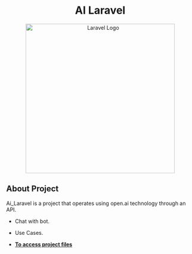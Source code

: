 <h1 align="center">AI Laravel</h1>
<p align="center"><a href="https://laravel.com" target="_blank"><img src="https://raw.githubusercontent.com/laravel/art/master/logo-lockup/5%20SVG/2%20CMYK/1%20Full%20Color/laravel-logolockup-cmyk-red.svg" width="400" alt="Laravel Logo"></a></p>


## About Project

Ai_Laravel is a project that operates using open.ai technology through an API.
- Chat with bot.
- Use Cases.

- **[To access project files](https://github.com/abdulselam-muhammed/ai-laravel/tree/master)**
